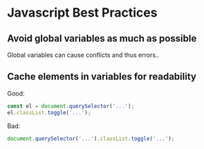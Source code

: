# Javascript Best Practices

## Avoid global variables as much as possible

Global variables can cause conflicts and thus errors.. 

## Cache elements in variables for readability

Good:
```js
const el = document.querySelector('...');
el.classList.toggle('...');
```

Bad:
```js
document.querySelector('...').classList.toggle('...');
```
